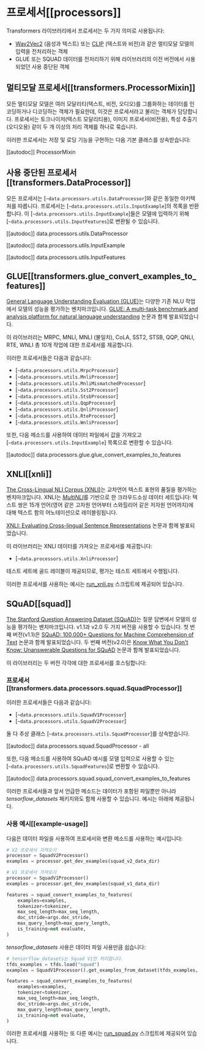 <!--Copyright 2020 The HuggingFace Team. All rights reserved.

Licensed under the Apache License, Version 2.0 (the "License"); you may not use this file except in compliance with
the License. You may obtain a copy of the License at

http://www.apache.org/licenses/LICENSE-2.0

Unless required by applicable law or agreed to in writing, software distributed under the License is distributed on
an "AS IS" BASIS, WITHOUT WARRANTIES OR CONDITIONS OF ANY KIND, either express or implied. See the License for the
specific language governing permissions and limitations under the License.

⚠️ Note that this file is in Markdown but contain specific syntax for our doc-builder (similar to MDX) that may not be
rendered properly in your Markdown viewer.

-->

# 프로세서[[processors]]

Transformers 라이브러리에서 프로세서는 두 가지 의미로 사용됩니다:
- [Wav2Vec2](../model_doc/wav2vec2) (음성과 텍스트) 또는 [CLIP](../model_doc/clip) (텍스트와 비전)과 같은 멀티모달 모델의 입력을 전처리하는 객체
- GLUE 또는 SQUAD 데이터를 전처리하기 위해 라이브러리의 이전 버전에서 사용되었던 사용 중단된 객체

## 멀티모달 프로세서[[transformers.ProcessorMixin]]

모든 멀티모달 모델은 여러 모달리티(텍스트, 비전, 오디오)를 그룹화하는 데이터를 인코딩하거나 디코딩하는 객체가 필요한데, 이것은 프로세서라고 불리는 객체가 담당합니다. 프로세서는 토크나이저(텍스트 모달리티용), 이미지 프로세서(비전용), 특성 추출기(오디오용) 같이 두 개 이상의 처리 객체를 하나로 묶습니다.

이러한 프로세서는 저장 및 로딩 기능을 구현하는 다음 기본 클래스를 상속받습니다:

[[autodoc]] ProcessorMixin

## 사용 중단된 프로세서[[transformers.DataProcessor]]

모든 프로세서는 [`~data.processors.utils.DataProcessor`]와 같은 동일한 아키텍처를 따릅니다. 프로세서는 [`~data.processors.utils.InputExample`]의 목록을 반환합니다. 이 [`~data.processors.utils.InputExample`]들은 모델에 입력하기 위해 [`~data.processors.utils.InputFeatures`]로 변환될 수 있습니다.

[[autodoc]] data.processors.utils.DataProcessor

[[autodoc]] data.processors.utils.InputExample

[[autodoc]] data.processors.utils.InputFeatures

## GLUE[[transformers.glue_convert_examples_to_features]]

[General Language Understanding Evaluation (GLUE)](https://gluebenchmark.com/)는 다양한 기존 NLU 작업에서 모델의 성능을 평가하는 벤치마크입니다. [GLUE: A multi-task benchmark and analysis platform for natural language understanding](https://openreview.net/pdf?id=rJ4km2R5t7) 논문과 함께 발표되었습니다.

이 라이브러리는 MRPC, MNLI, MNLI (불일치), CoLA, SST2, STSB, QQP, QNLI, RTE, WNLI 총 10개 작업에 대한 프로세서를 제공합니다.

이러한 프로세서들은 다음과 같습니다:

- [`~data.processors.utils.MrpcProcessor`]
- [`~data.processors.utils.MnliProcessor`]
- [`~data.processors.utils.MnliMismatchedProcessor`]
- [`~data.processors.utils.Sst2Processor`]
- [`~data.processors.utils.StsbProcessor`]
- [`~data.processors.utils.QqpProcessor`]
- [`~data.processors.utils.QnliProcessor`]
- [`~data.processors.utils.RteProcessor`]
- [`~data.processors.utils.WnliProcessor`]

또한, 다음 메소드를 사용하여 데이터 파일에서 값을 가져오고 [`~data.processors.utils.InputExample`] 목록으로 변환할 수 있습니다.

[[autodoc]] data.processors.glue.glue_convert_examples_to_features


## XNLI[[xnli]]

[The Cross-Lingual NLI Corpus (XNLI)](https://www.nyu.edu/projects/bowman/xnli/)는 교차언어 텍스트 표현의 품질을 평가하는 벤치마크입니다. XNLI는 [*MultiNLI*](http://www.nyu.edu/projects/bowman/multinli/)를 기반으로 한 크라우드소싱 데이터 세트입니다: 텍스트 쌍은 15개 언어(영어 같은 고자원 언어부터 스와힐리어 같은 저자원 언어까지)에 대해 텍스트 함의 어노테이션으로 레이블링됩니다.

[XNLI: Evaluating Cross-lingual Sentence Representations](https://huggingface.co/papers/1809.05053) 논문과 함께 발표되었습니다.

이 라이브러리는 XNLI 데이터를 가져오는 프로세서를 제공합니다:

- [`~data.processors.utils.XnliProcessor`]

테스트 세트에 골드 레이블이 제공되므로, 평가는 테스트 세트에서 수행됩니다.

이러한 프로세서를 사용하는 예시는 [run_xnli.py](https://github.com/huggingface/transformers/tree/main/examples/pytorch/text-classification/run_xnli.py) 스크립트에 제공되어 있습니다.


## SQuAD[[squad]]

[The Stanford Question Answering Dataset (SQuAD)](https://rajpurkar.github.io/SQuAD-explorer//)는 질문 답변에서 모델의 성능을 평가하는 벤치마크입니다. v1.1과 v2.0 두 가지 버전을 사용할 수 있습니다. 첫 번째 버전(v1.1)은 [SQuAD: 100,000+ Questions for Machine Comprehension of Text](https://huggingface.co/papers/1606.05250) 논문과 함께 발표되었습니다. 두 번째 버전(v2.0)은 [Know What You Don't Know: Unanswerable Questions for SQuAD](https://huggingface.co/papers/1806.03822) 논문과 함께 발표되었습니다.

이 라이브러리는 두 버전 각각에 대한 프로세서를 호스팅합니다:

### 프로세서[[transformers.data.processors.squad.SquadProcessor]]

이러한 프로세서들은 다음과 같습니다:

- [`~data.processors.utils.SquadV1Processor`]
- [`~data.processors.utils.SquadV2Processor`]

둘 다 추상 클래스 [`~data.processors.utils.SquadProcessor`]를 상속받습니다.

[[autodoc]] data.processors.squad.SquadProcessor
    - all

또한, 다음 메소드를 사용하여 SQuAD 예시를 모델 입력으로 사용할 수 있는 [`~data.processors.utils.SquadFeatures`]로 변환할 수 있습니다.

[[autodoc]] data.processors.squad.squad_convert_examples_to_features


이러한 프로세서들과 앞서 언급한 메소드는 데이터가 포함된 파일뿐만 아니라 *tensorflow_datasets* 패키지와도 함께 사용할 수 있습니다. 예시는 아래에 제공됩니다.


### 사용 예시[[example-usage]]

다음은 데이터 파일을 사용하여 프로세서와 변환 메소드를 사용하는 예시입니다:

```python
# V2 프로세서 가져오기
processor = SquadV2Processor()
examples = processor.get_dev_examples(squad_v2_data_dir)

# V1 프로세서 가져오기
processor = SquadV1Processor()
examples = processor.get_dev_examples(squad_v1_data_dir)

features = squad_convert_examples_to_features(
    examples=examples,
    tokenizer=tokenizer,
    max_seq_length=max_seq_length,
    doc_stride=args.doc_stride,
    max_query_length=max_query_length,
    is_training=not evaluate,
)
```

*tensorflow_datasets* 사용은 데이터 파일 사용만큼 쉽습니다:

```python
# tensorflow_datasets는 Squad V1만 처리합니다.
tfds_examples = tfds.load("squad")
examples = SquadV1Processor().get_examples_from_dataset(tfds_examples, evaluate=evaluate)

features = squad_convert_examples_to_features(
    examples=examples,
    tokenizer=tokenizer,
    max_seq_length=max_seq_length,
    doc_stride=args.doc_stride,
    max_query_length=max_query_length,
    is_training=not evaluate,
)
```

이러한 프로세서를 사용하는 또 다른 예시는 [run_squad.py](https://github.com/huggingface/transformers/tree/main/examples/legacy/question-answering/run_squad.py) 스크립트에 제공되어 있습니다.